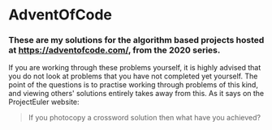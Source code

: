 # AdventOfCode

### These are my solutions for the algorithm based projects hosted at https://adventofcode.com/, from the 2020 series.

If you are working through these problems yourself, it is highly advised that you do not look at problems that you have not completed yet yourself. The point of the questions is to practise working through problems of this kind, and viewing others' solutions entirely takes away from this. As it says on the ProjectEuler website:
> If you photocopy a crossword solution then what have you achieved?
